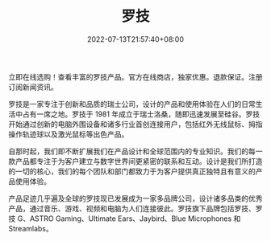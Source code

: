 ﻿---
weight: 
title: "罗技"
description: "立即在线选购！查看丰富的罗技产品。官方在线商店，独家优惠。退款保证。注册订阅新闻资讯。"
date: 2022-07-13T21:57:40+08:00
lastmod: 2022-07-13T16:45:40+08:00
draft: false
authors: ["MineW"]
featuredImage: "302.png"
link: "https://www.logitech.com.cn/zh-cn"
tags: ["罗技","人机交互"]
categories: ["navigation"]
navigation: ["人机交互"]
lightgallery: true
toc: true
pinned: false
recommend: false
recommend1: false
---
立即在线选购！查看丰富的罗技产品。官方在线商店，独家优惠。退款保证。注册订阅新闻资讯。

罗技是一家专注于创新和品质的瑞士公司，设计的产品和使用体验在人们的日常生活中占有一席之地。罗技于 1981 年成立于瑞士洛桑，随即迅速发展至硅谷。罗技开始通过创新的电脑外围设备和诸多行业首创连接用户，包括红外无线鼠标、拇指操作轨迹球以及激光鼠标等出色产品。

自那时起，我们即不断扩展我们在产品设计和全球范围内的专业知识。我们的每一款产品都专注于为客户建立与数字世界间更紧密的联系和互动。设计是我们所打造的一切的核心，我们的每个团队和部门都致力于为客户提供真正独特且有意义的产品使用体验。

产品足迹几乎遍及全球的罗技现已发展成为一家多品牌公司，设计诸多品类的优秀产品，通过音乐、游戏、视频和电脑为人们连接彼此。罗技旗下品牌包括罗技、罗技 G、ASTRO Gaming、Ultimate Ears、Jaybird、Blue Microphones 和 Streamlabs。